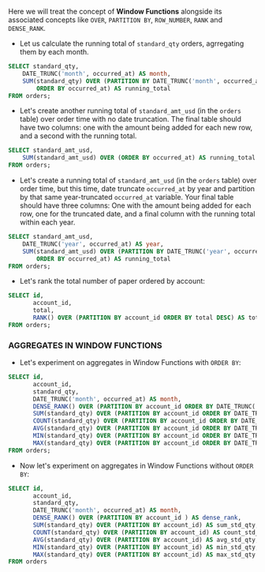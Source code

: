 Here we will treat the concept of **Window Functions** alongside its associated concepts like `OVER`, `PARTITION BY`, `ROW_NUMBER`, `RANK` and `DENSE_RANK`.

- Let us calculate the running total of `standard_qty` orders, agrregating them by each month.
```sql
SELECT standard_qty,
	DATE_TRUNC('month', occurred_at) AS month,
	SUM(standard_qty) OVER (PARTITION BY DATE_TRUNC('month', occurred_at) 
		ORDER BY occurred_at) AS running_total
FROM orders;
```
- Let's create another running total of `standard_amt_usd` (in the `orders` table) over order time with no date truncation. The final table should have two columns: one with the amount being added for each new row, and a second with the running total.
```sql
SELECT standard_amt_usd,
	SUM(standard_amt_usd) OVER (ORDER BY occurred_at) AS running_total
FROM orders;
```
- Let's create a running total of `standard_amt_usd` (in the `orders` table) over order time, but this time, date truncate `occurred_at` by year and partition by that same year-truncated `occurred_at` variable. Your final table should have three columns: One with the amount being added for each row, one for the truncated date, and a final column with the running total within each year.
```sql
SELECT standard_amt_usd,
	DATE_TRUNC('year', occurred_at) AS year,
	SUM(standard_amt_usd) OVER (PARTITION BY DATE_TRUNC('year', occurred_at) 
		ORDER BY occurred_at) AS running_total
FROM orders;
```
- Let's rank the total number of paper ordered by account:
```sql
SELECT id,
       account_id,
       total,
       RANK() OVER (PARTITION BY account_id ORDER BY total DESC) AS total_rank
FROM orders;
```
### AGGREGATES IN WINDOW FUNCTIONS
- Let's experiment on aggregates in Window Functions with `ORDER BY`:
```sql
SELECT id,
       account_id,
       standard_qty,
       DATE_TRUNC('month', occurred_at) AS month,
       DENSE_RANK() OVER (PARTITION BY account_id ORDER BY DATE_TRUNC('month',occurred_at)) AS dense_rank,
       SUM(standard_qty) OVER (PARTITION BY account_id ORDER BY DATE_TRUNC('month',occurred_at)) AS sum_std_qty,
       COUNT(standard_qty) OVER (PARTITION BY account_id ORDER BY DATE_TRUNC('month',occurred_at)) AS count_std_qty,
       AVG(standard_qty) OVER (PARTITION BY account_id ORDER BY DATE_TRUNC('month',occurred_at)) AS avg_std_qty,
       MIN(standard_qty) OVER (PARTITION BY account_id ORDER BY DATE_TRUNC('month',occurred_at)) AS min_std_qty,
       MAX(standard_qty) OVER (PARTITION BY account_id ORDER BY DATE_TRUNC('month',occurred_at)) AS max_std_qty
FROM orders;
```
- Now let's experiment on aggregates in Window Functions without `ORDER BY`:
```sql
SELECT id,
       account_id,
       standard_qty,
       DATE_TRUNC('month', occurred_at) AS month,
       DENSE_RANK() OVER (PARTITION BY account_id ) AS dense_rank,
       SUM(standard_qty) OVER (PARTITION BY account_id) AS sum_std_qty,
       COUNT(standard_qty) OVER (PARTITION BY account_id) AS count_std_qty,
       AVG(standard_qty) OVER (PARTITION BY account_id) AS avg_std_qty,
       MIN(standard_qty) OVER (PARTITION BY account_id) AS min_std_qty,
       MAX(standard_qty) OVER (PARTITION BY account_id) AS max_std_qty
FROM orders
```
